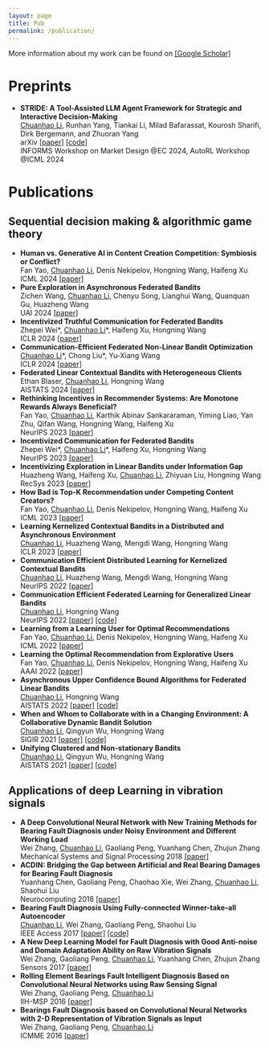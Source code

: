 ```yaml
---
layout: page
title: Pub
permalink: /publication/
---
```




<a name="pub"></a>
More information about my work can be found on [\[Google Scholar\]](https://scholar.google.com/citations?user=w2ShljkAAAAJ&hl=en&oi=ao)

# Preprints
- **STRIDE: A Tool-Assisted LLM Agent Framework for Strategic and Interactive Decision-Making**\
  <ins>Chuanhao Li</ins>, Runhan Yang, Tiankai Li, Milad Bafarassat, Kourosh Sharifi, Dirk Bergemann, and Zhuoran Yang\
  arXiv [\[paper\]](https://arxiv.org/abs/2405.16376) [\[code\]](https://github.com/cyrilli/STRIDE)\
  INFORMS Workshop on Market Design @EC 2024, AutoRL Workshop @ICML 2024

# Publications
## Sequential decision making & algorithmic game theory
- **Human vs. Generative AI in Content Creation Competition: Symbiosis or Conflict?**\
  Fan Yao, <ins>Chuanhao Li</ins>, Denis Nekipelov, Hongning Wang, Haifeng Xu\
  ICML 2024 [\[paper\]](https://arxiv.org/abs/2402.15467)
- **Pure Exploration in Asynchronous Federated Bandits**\
  Zichen Wang, <ins>Chuanhao Li</ins>, Chenyu Song, Lianghui Wang, Quanquan Gu, Huazheng Wang\
  UAI 2024 [\[paper\]](https://arxiv.org/abs/2310.11015)
- **Incentivized Truthful Communication for Federated Bandits**\
  Zhepei Wei\*, <ins>Chuanhao Li</ins>\*, Haifeng Xu, Hongning Wang\
  ICLR 2024 [\[paper\]](https://arxiv.org/abs/2402.04485)
- **Communication-Efficient Federated Non-Linear Bandit Optimization**\
  <ins>Chuanhao Li</ins>\*, Chong Liu\*, Yu-Xiang Wang\
  ICLR 2024 [\[paper\]](https://arxiv.org/abs/2311.01695)
- **Federated Linear Contextual Bandits with Heterogeneous Clients**\
  Ethan Blaser, <ins>Chuanhao Li</ins>, Hongning Wang\
  AISTATS 2024 [\[paper\]](https://arxiv.org/abs/2403.00116)
- **Rethinking Incentives in Recommender Systems: Are Monotone Rewards Always Beneficial?**\
  Fan Yao, <ins>Chuanhao Li</ins>, Karthik Abinav Sankararaman, Yiming Liao, Yan Zhu, Qifan Wang, Hongning Wang, Haifeng Xu\
  NeurIPS 2023 [\[paper\]](https://arxiv.org/abs/2306.07893)
- **Incentivized Communication for Federated Bandits**\
  Zhepei Wei\*, <ins>Chuanhao Li</ins>\*, Haifeng Xu, Hongning Wang\
  NeurIPS 2023 [\[paper\]](https://arxiv.org/abs/2309.11702)
- **Incentivizing Exploration in Linear Bandits under Information Gap**\
  Huazheng Wang, Haifeng Xu, <ins>Chuanhao Li</ins>, Zhiyuan Liu, Hongning Wang\
  RecSys 2023 [\[paper\]](https://arxiv.org/abs/2104.03860)
 - **How Bad is Top-K Recommendation under Competing Content Creators?**\
  Fan Yao, <ins>Chuanhao Li</ins>, Denis Nekipelov, Hongning Wang, Haifeng Xu\
  ICML 2023 [\[paper\]](https://arxiv.org/abs/2302.01971)
- **Learning Kernelized Contextual Bandits in a Distributed and Asynchronous Environment**\
  <ins>Chuanhao Li</ins>, Huazheng Wang, Mengdi Wang, Hongning Wang\
  ICLR 2023 [\[paper\]](https://openreview.net/forum?id=-G1kjTFsSs&noteId=hD4WKR7PNvp)
- **Communication Efficient Distributed Learning for Kernelized Contextual Bandits**\
  <ins>Chuanhao Li</ins>, Huazheng Wang, Mengdi Wang, Hongning Wang\
  NeurIPS 2022 [\[paper\]](https://arxiv.org/abs/2206.04835)
- **Communication Efficient Federated Learning for Generalized Linear Bandits**\
  <ins>Chuanhao Li</ins>, Hongning Wang\
  NeurIPS 2022 [\[paper\]](https://arxiv.org/abs/2202.01087) [\[code\]](https://github.com/cyrilli/FedGLB-UCB)
- **Learning from a Learning User for Optimal Recommendations**\
  Fan Yao, <ins>Chuanhao Li</ins>, Denis Nekipelov, Hongning Wang, Haifeng Xu\
  ICML 2022 [\[paper\]](https://arxiv.org/abs/2202.01879)
- **Learning the Optimal Recommendation from Explorative Users**\
  Fan Yao, <ins>Chuanhao Li</ins>, Denis Nekipelov, Hongning Wang, Haifeng Xu\
  AAAI 2022 [\[paper\]](https://arxiv.org/abs/2110.03068)
- **Asynchronous Upper Confidence Bound Algorithms for Federated Linear Bandits**\
  <ins>Chuanhao Li</ins>, Hongning Wang\
  AISTATS 2022 [\[paper\]](https://arxiv.org/abs/2110.01463) [\[code\]](https://github.com/cyrilli/Async-LinUCB)
- **When and Whom to Collaborate with in a Changing Environment: A Collaborative Dynamic Bandit Solution**\
  <ins>Chuanhao Li</ins>, Qingyun Wu, Hongning Wang\
  SIGIR 2021 [\[paper\]](https://arxiv.org/abs/2104.07150) [\[code\]](https://github.com/cyrilli/CoDBand)
- **Unifying Clustered and Non-stationary Bandits**\
  <ins>Chuanhao Li</ins>, Qingyun Wu, Hongning Wang\
  AISTATS 2021 [\[paper\]](https://arxiv.org/abs/2009.02463) [\[code\]](https://github.com/cyrilli/DyClu)

## Applications of deep Learning in vibration signals
- **A Deep Convolutional Neural Network with New Training Methods for Bearing Fault Diagnosis under Noisy Environment and Different Working Load**\
  Wei Zhang, <ins>Chuanhao Li</ins>, Gaoliang Peng, Yuanhang Chen, Zhujun Zhang\
  Mechanical Systems and Signal Processing 2018 [\[paper\]](https://www.sciencedirect.com/science/article/abs/pii/S0888327017303369)
- **ACDIN: Bridging the Gap between Artificial and Real Bearing Damages for Bearing Fault Diagnosis**\
  Yuanhang Chen, Gaoliang Peng, Chaohao Xie, Wei Zhang, <ins>Chuanhao Li</ins>, Shaohui Liu\
  Neurocomputing 2018 [\[paper\]](https://www.sciencedirect.com/science/article/abs/pii/S092523121830300X)
- **Bearing Fault Diagnosis Using Fully-connected Winner-take-all Autoencoder**\
  <ins>Chuanhao Li</ins>, Wei Zhang, Gaoliang Peng, Shaohui Liu\
  IEEE Access 2017 [\[paper\]](https://ieeexplore.ieee.org/abstract/document/7956142) [\[code\]](https://github.com/cyrilli/FCWTA_AE)
- **A New Deep Learning Model for Fault Diagnosis with Good Anti-noise and Domain Adaptation Ability on Raw Vibration Signals**\
  Wei Zhang, Gaoliang Peng, <ins>Chuanhao Li</ins>, Yuanhang Chen, Zhujun Zhang\
  Sensors 2017 [\[paper\]](https://www.mdpi.com/1424-8220/17/2/425)
- **Rolling Element Bearings Fault Intelligent Diagnosis Based on Convolutional Neural Networks using Raw Sensing Signal**\
  Wei Zhang, Gaoliang Peng, <ins>Chuanhao Li</ins>\
  IIH-MSP 2016 [\[paper\]](https://link.springer.com/chapter/10.1007/978-3-319-50212-0_10)
- **Bearings Fault Diagnosis based on Convolutional Neural Networks with 2-D Representation of Vibration Signals as Input**\
  Wei Zhang, Gaoliang Peng, <ins>Chuanhao Li</ins>\
  ICMME 2016 [\[paper\]](https://www.matec-conferences.org/articles/matecconf/abs/2017/09/matecconf_icmme2017_13001/matecconf_icmme2017_13001.html)

<div class="masthead" style="margin-top: -25px;margin-bottom: -15;"> </div>


<!-- *Go to [Homepage](/#proj).* -->
